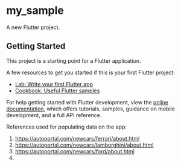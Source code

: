 # my_sample

A new Flutter project.

## Getting Started

This project is a starting point for a Flutter application.

A few resources to get you started if this is your first Flutter project:

- [Lab: Write your first Flutter app](https://docs.flutter.dev/get-started/codelab)
- [Cookbook: Useful Flutter samples](https://docs.flutter.dev/cookbook)

For help getting started with Flutter development, view the
[online documentation](https://docs.flutter.dev/), which offers tutorials,
samples, guidance on mobile development, and a full API reference.

References used for populating data on the app:
1. https://autoportal.com/newcars/ferrari/about.html
2. https://autoportal.com/newcars/lamborghini/about.html
3. https://autoportal.com/newcars/ford/about.html
4. 
